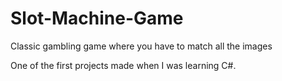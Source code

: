 # Slot-Machine-Game
Classic gambling game where you have to match all the images

One of the first projects made when I was learning C#.

